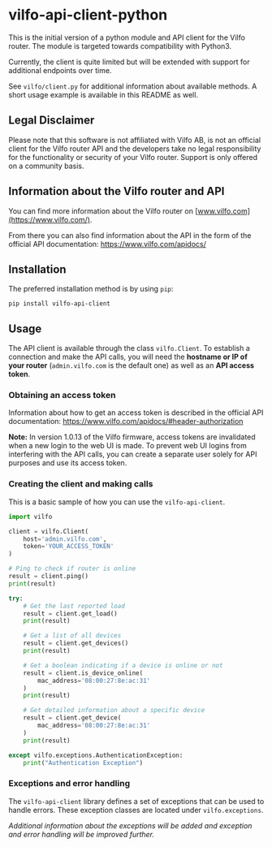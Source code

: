 # vilfo-api-client-python

This is the initial version of a python module and API client for the Vilfo router. The module is targeted towards compatibility with Python3.

Currently, the client is quite limited but will be extended with support for additional endpoints over time.

See `vilfo/client.py` for additional information about available methods. A short usage example is available in this README as well.

## Legal Disclaimer

Please note that this software is not affiliated with Vilfo AB, is not an official client for the Vilfo router API and the developers take no legal responsibility for the functionality or security of your Vilfo router. Support is only offered on a community basis.

## Information about the Vilfo router and API

You can find more information about the Vilfo router on [www.vilfo.com](https://www.vilfo.com/).

From there you can also find information about the API in the form of the official API documentation: https://www.vilfo.com/apidocs/

## Installation

The preferred installation method is by using `pip`:

`pip install vilfo-api-client`

## Usage

The API client is available through the class `vilfo.Client`. To establish a connection and make the API calls, you will need the **hostname or IP of your router** (`admin.vilfo.com` is the default one) as well as an **API access token**.

### Obtaining an access token

Information about how to get an access token is described in the official API documentation: https://www.vilfo.com/apidocs/#header-authorization

**Note:** In version 1.0.13 of the Vilfo firmware, access tokens are invalidated when a new login to the web UI is made. To prevent web UI logins from interfering with the API calls, you can create a separate user solely for API purposes and use its access token.

### Creating the client and making calls

This is a basic sample of how you can use the `vilfo-api-client`.

```python
import vilfo

client = vilfo.Client(
    host='admin.vilfo.com',
    token='YOUR_ACCESS_TOKEN'
)

# Ping to check if router is online
result = client.ping()
print(result)

try:
    # Get the last reported load
    result = client.get_load()
    print(result)

    # Get a list of all devices
    result = client.get_devices()
    print(result)

    # Get a boolean indicating if a device is online or not
    result = client.is_device_online(
        mac_address='08:00:27:8e:ac:31'
    )
    print(result)

    # Get detailed information about a specific device
    result = client.get_device(
        mac_address='08:00:27:8e:ac:31'
    )
    print(result)

except vilfo.exceptions.AuthenticationException:
    print("Authentication Exception")
```

### Exceptions and error handling

The `vilfo-api-client` library defines a set of exceptions that can be used to handle errors. These exception classes are located under `vilfo.exceptions`.

*Additional information about the exceptions will be added and exception and error handling will be improved further.*
